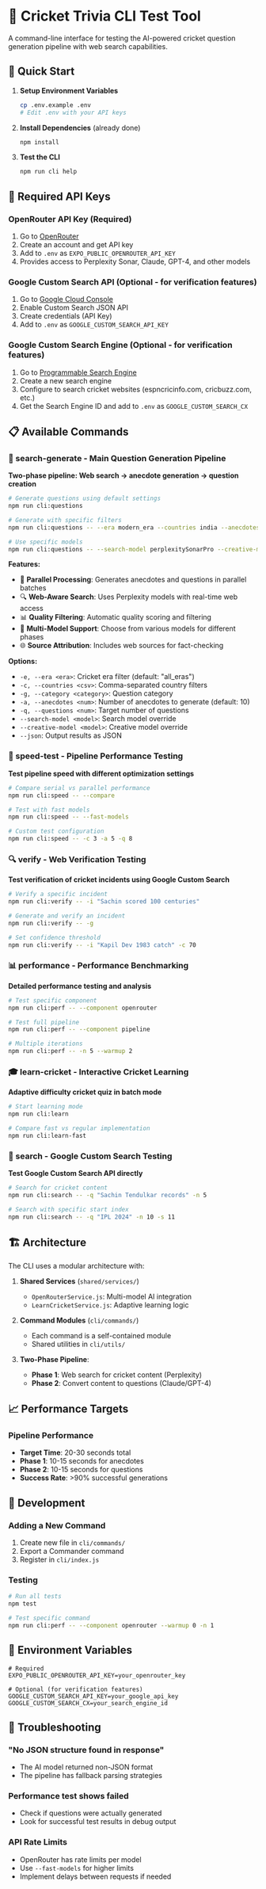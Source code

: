 # 🏏 Cricket Trivia CLI Test Tool

A command-line interface for testing the AI-powered cricket question generation pipeline with web search capabilities.

## 🚀 Quick Start

1. **Setup Environment Variables**
   ```bash
   cp .env.example .env
   # Edit .env with your API keys
   ```

2. **Install Dependencies** (already done)
   ```bash
   npm install
   ```

3. **Test the CLI**
   ```bash
   npm run cli help
   ```

## 🔑 Required API Keys

### OpenRouter API Key (Required)
1. Go to [OpenRouter](https://openrouter.ai/)
2. Create an account and get API key
3. Add to `.env` as `EXPO_PUBLIC_OPENROUTER_API_KEY`
4. Provides access to Perplexity Sonar, Claude, GPT-4, and other models

### Google Custom Search API (Optional - for verification features)
1. Go to [Google Cloud Console](https://console.cloud.google.com/)
2. Enable Custom Search JSON API
3. Create credentials (API Key)
4. Add to `.env` as `GOOGLE_CUSTOM_SEARCH_API_KEY`

### Google Custom Search Engine (Optional - for verification features)
1. Go to [Programmable Search Engine](https://programmablesearchengine.google.com/)
2. Create a new search engine
3. Configure to search cricket websites (espncricinfo.com, cricbuzz.com, etc.)
4. Get the Search Engine ID and add to `.env` as `GOOGLE_CUSTOM_SEARCH_CX`

## 📋 Available Commands

### 🎯 search-generate - Main Question Generation Pipeline
**Two-phase pipeline: Web search → anecdote generation → question creation**

```bash
# Generate questions using default settings
npm run cli:questions

# Generate with specific filters
npm run cli:questions -- --era modern_era --countries india --anecdotes 5 --questions 8

# Use specific models
npm run cli:questions -- --search-model perplexitySonarPro --creative-model claude3Opus
```

**Features:**
- 🚀 **Parallel Processing**: Generates anecdotes and questions in parallel batches
- 🔍 **Web-Aware Search**: Uses Perplexity models with real-time web access
- 📊 **Quality Filtering**: Automatic quality scoring and filtering
- 🎯 **Multi-Model Support**: Choose from various models for different phases
- 🌐 **Source Attribution**: Includes web sources for fact-checking

**Options:**
- `-e, --era <era>`: Cricket era filter (default: "all_eras")
- `-c, --countries <csv>`: Comma-separated country filters
- `-g, --category <category>`: Question category
- `-a, --anecdotes <num>`: Number of anecdotes to generate (default: 10)
- `-q, --questions <num>`: Target number of questions
- `--search-model <model>`: Search model override
- `--creative-model <model>`: Creative model override
- `--json`: Output results as JSON

### 🏃 speed-test - Pipeline Performance Testing
**Test pipeline speed with different optimization settings**

```bash
# Compare serial vs parallel performance
npm run cli:speed -- --compare

# Test with fast models
npm run cli:speed -- --fast-models

# Custom test configuration
npm run cli:speed -- -c 3 -a 5 -q 8
```

### 🔍 verify - Web Verification Testing
**Test verification of cricket incidents using Google Custom Search**

```bash
# Verify a specific incident
npm run cli:verify -- -i "Sachin scored 100 centuries"

# Generate and verify an incident
npm run cli:verify -- -g

# Set confidence threshold
npm run cli:verify -- -i "Kapil Dev 1983 catch" -c 70
```

### 📊 performance - Performance Benchmarking
**Detailed performance testing and analysis**

```bash
# Test specific component
npm run cli:perf -- --component openrouter

# Test full pipeline
npm run cli:perf -- --component pipeline

# Multiple iterations
npm run cli:perf -- -n 5 --warmup 2
```

### 🎓 learn-cricket - Interactive Cricket Learning
**Adaptive difficulty cricket quiz in batch mode**

```bash
# Start learning mode
npm run cli:learn

# Compare fast vs regular implementation
npm run cli:learn-fast
```

### 🔎 search - Google Custom Search Testing
**Test Google Custom Search API directly**

```bash
# Search for cricket content
npm run cli:search -- -q "Sachin Tendulkar records" -n 5

# Search with specific start index
npm run cli:search -- -q "IPL 2024" -n 10 -s 11
```

## 🏗️ Architecture

The CLI uses a modular architecture with:

1. **Shared Services** (`shared/services/`)
   - `OpenRouterService.js`: Multi-model AI integration
   - `LearnCricketService.js`: Adaptive learning logic

2. **Command Modules** (`cli/commands/`)
   - Each command is a self-contained module
   - Shared utilities in `cli/utils/`

3. **Two-Phase Pipeline**:
   - **Phase 1**: Web search for cricket content (Perplexity)
   - **Phase 2**: Convert content to questions (Claude/GPT-4)

## 📈 Performance Targets

### Pipeline Performance
- **Target Time**: 20-30 seconds total
- **Phase 1**: 10-15 seconds for anecdotes
- **Phase 2**: 10-15 seconds for questions
- **Success Rate**: >90% successful generations

## 🔧 Development

### Adding a New Command
1. Create new file in `cli/commands/`
2. Export a Commander command
3. Register in `cli/index.js`

### Testing
```bash
# Run all tests
npm test

# Test specific command
npm run cli:perf -- --component openrouter --warmup 0 -n 1
```

## 📝 Environment Variables

```env
# Required
EXPO_PUBLIC_OPENROUTER_API_KEY=your_openrouter_key

# Optional (for verification features)
GOOGLE_CUSTOM_SEARCH_API_KEY=your_google_api_key
GOOGLE_CUSTOM_SEARCH_CX=your_search_engine_id
```

## 🐛 Troubleshooting

### "No JSON structure found in response"
- The AI model returned non-JSON format
- The pipeline has fallback parsing strategies

### Performance test shows failed
- Check if questions were actually generated
- Look for successful test results in debug output

### API Rate Limits
- OpenRouter has rate limits per model
- Use `--fast-models` for higher limits
- Implement delays between requests if needed